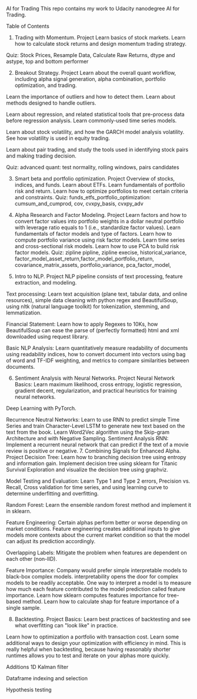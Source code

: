 
AI for Trading
This repo contains my work to Udacity nanodegree AI for Trading.

Table of Contents

1. Trading with Momentum. Project
Learn basics of stock markets. Learn how to calculate stock returns and design momentum trading strategy.

Quiz: Stock Prices, Resample Data, Calculate Raw Returns, dtype and astype, top and bottom performer

2. Breakout Strategy. Project
Learn about the overall quant workflow, including alpha signal generation, alpha combination, portfolio optimization, and trading.

Learn the importance of outliers and how to detect them. Learn about methods designed to handle outliers.

Learn about regression, and related statistical tools that pre-process data before regression analysis. Learn commonly-used time series models.

Learn about stock volatility, and how the GARCH model analysis volatility. See how volatility is used in equity trading.

Learn about pair trading, and study the tools used in identifying stock pairs and making trading decision.

Quiz: advanced quant: test normality, rolling windows, pairs candidates

3. Smart beta and portfolio optimization. Project
Overview of stocks, indices, and funds. Learn about ETFs.
Learn fundamentals of portfolio risk and return.
Learn how to optimize portfolios to meet certain criteria and constraints.
Quiz: funds_etfs_portfolio_optimization: cumsum_and_cumprod, cov, cvxpy_basis, cvxpy_adv

4. Alpha Research and Factor Modeling. Project
Learn factors and how to convert factor values into portfolio weights in a dollar neutral portfolio with leverage ratio equals to 1 (i.e., standardize factor values).
Learn fundamentals of factor models and type of factors. Learn how to compute portfolio variance using risk factor models. Learn time series and cross-sectional risk models.
Learn how to use PCA to build risk factor models.
Quiz: zipline pipline, zipline execise, historical_variance, factor_model_asset_return,factor_model_portfolio_return, covariance_matrix_assets, portfolio_variance, pca_factor_model,

5. Intro to NLP. Project
NLP pipeline consists of text processing, feature extraction, and modeling.

Text processing: Learn text acquisition (plane text, tabular data, and online resources), simple data cleaning with python regex and BeautifulSoup, using nltk (natural language toolkit) for tokenization, stemming, and lemmatization.

Financial Statement: Learn how to apply Regexes to 10Ks, how BeautifulSoup can ease the parse of (perfectly formatted) html and xml downloaded using request library.

Basic NLP Analysis: Learn quantitatively measure readability of documents using readability indices, how to convert document into vectors using bag of word and TF-IDF weighting, and metrics to compare similarities between documents.

6. Sentiment Analysis with Neural Networks. Project
Neural Network Basics: Learn maximum likelihood, cross entropy, logistic regression, gradient decent, regularization, and practical heuristics for training neural networks.

Deep Learning with PyTorch.

Recurrence Neutral Networks:
Learn to use RNN to predict simple Time Series and train Character-Level LSTM to generate new text based on the text from the book.
Learn Word2Vec algorithm using the Skip-gram Architecture and with Negative Sampling.
Sentiment Analysis RNN: Implement a recurrent neural network that can predict if the text of a movie review is positive or negative.
7. Combining Signals for Enhanced Alpha. Project
Decision Tree: Learn how to branching decision tree using entropy and information gain. Implement decision tree using sklearn for Titanic Survival Exploration and visualize the decision tree using graphviz.

Model Testing and Evaluation: Learn Type 1 and Type 2 errors, Precision vs. Recall, Cross validation for time series, and using learning curve to determine underfitting and overfitting.

Random Forest: Learn the ensemble random forest method and implement it in sklearn.

Feature Engineering: Certain alphas perform better or worse depending on market conditions. Feature engineering creates additional inputs to give models more contexts about the current market condition so that the model can adjust its prediction accordingly.

Overlapping Labels: Mitigate the problem when features are dependent on each other (non-IID).

Feature Importance: Company would prefer simple interpretable models to black-box complex models. interpretability opens the door for complex models to be readily acceptable. One way to interpret a model is to measure how much each feature contributed to the model prediction called feature importance. Learn how sklearn computes features importance for tree-based method. Learn how to calculate shap for feature importance of a single sample.

8. Backtesting. Project
Basics: Learn best practices of backtesting and see what overfitting can "look like" in practice.

Learn how to optimization a portfolio with transaction cost. Learn some additional ways to design your optimization with efficiency in mind. This is really helpful when backtesting, because having reasonably shorter runtimes allows you to test and iterate on your alphas more quickly.

Additions
1D Kalman filter

Dataframe indexing and selection

Hypothesis testing

